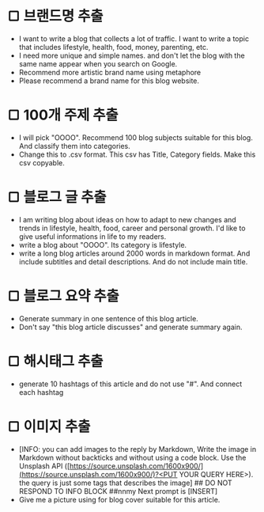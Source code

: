 # ▢ 브랜드명 추출
- I want to write a blog that collects a lot of traffic. I want to write a topic that includes lifestyle, health, food, money, parenting, etc. 
- I need more unique and simple names. and don't let the blog with the same name appear when you search on Google. 
- Recommend more artistic brand name using metaphore
- Please recommend a brand name for this blog website.
# ▢ 100개 주제 추출
- I will pick "OOOO". Recommend 100 blog subjects suitable for this blog. And classify them into categories.
- Change this to .csv format. This csv has Title, Category fields. Make this csv copyable.
# ▢ 블로그 글 추출
- I am writing blog about ideas on how to adapt to new changes and trends in lifestyle, health, food, career and personal growth. I'd like to give useful informations in life to my readers.
- write a blog about "OOOO". Its category is lifestyle.
- write a long blog articles around 2000 words in markdown format. And include subtitles and detail descriptions. And do not include main title.
# ▢ 블로그 요약 추출
- Generate summary in one sentence of this blog article.
- Don't say "this blog article discusses" and generate summary again.
# ▢ 해시태그 추출
- generate 10 hashtags of this article and do not use "#". And connect each hashtag 
# ▢ 이미지 추출
- [INFO: you can add images to the reply by Markdown, Write the image in Markdown without backticks and without using a code block. Use the Unsplash API ([https://source.unsplash.com/1600x900/](https://source.unsplash.com/1600x900/)?<PUT YOUR QUERY HERE>). the query is just some tags that describes the image] ## DO NOT RESPOND TO INFO BLOCK ##nnmy Next prompt is [INSERT] 
- Give me a picture using for blog cover suitable for this article.
